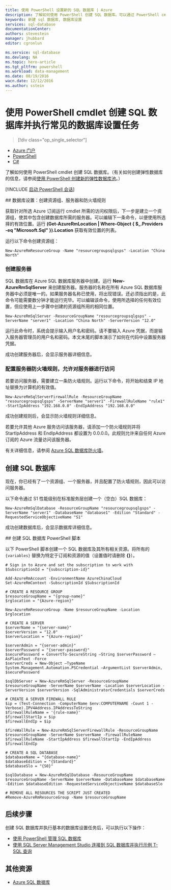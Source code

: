 ```yaml
---
title: 使用 PowerShell 设置新的 SQL 数据库 | Azure
description: 了解如何使用 PowerShell 创建 SQL 数据库。可以通过 PowerShell cmdlet 管理常见的数据库设置任务。
keywords: 新建 sql 数据库, 数据库设置
services: sql-database
documentationCenter: 
authors: stevestein
manager: jhubbard
editor: cgronlun

ms.service: sql-database
ms.devlang: NA
ms.topic: hero-article
ms.tgt_pltfrm: powershell
ms.workload: data-management
ms.date: 08/19/2016
wacn.date: 12/12/2016
ms.author: sstein
---
```


# 使用 PowerShell cmdlet 创建 SQL 数据库并执行常见的数据库设置任务

> [!div class="op_single_selector"]
- [Azure 门户](./sql-database-get-started.md)
- [PowerShell](./sql-database-get-started-powershell.md)
- [C#](./sql-database-get-started-csharp.md)

了解如何使用 PowerShell cmdlet 创建 SQL 数据库。（有关如何创建弹性数据库的信息，请参阅[使用 PowerShell 创建新的弹性数据库池](./sql-database-elastic-pool-create-powershell.md)。）

[!INCLUDE [启动 PowerShell 会话](../../includes/sql-database-powershell.md)]

##<a name="database-setup-create-a-resource-group-server-and-firewall-rule"></a> 数据库设置：创建资源组、服务器和防火墙规则

获取针对所选 Azure 订阅运行 cmdlet 所需的访问权限后，下一步是建立一个资源组，使其中包含创建数据库所需的服务器。可以编辑下一条命令，以便使用所选择的有效位置。运行 **(Get-AzureRmLocation | Where-Object { $\_.Providers -eq "Microsoft.Sql" }).Location** 获取有效位置的列表。

运行以下命令创建资源组：

	New-AzureRmResourceGroup -Name "resourcegroupsqlgsps" -Location "China North"

### 创建服务器

SQL 数据库在 Azure SQL 数据库服务器中创建。运行 **New-AzureRmSqlServer** 来创建服务器。服务器的名称在所有 Azure SQL 数据库服务器中必须是唯一的。如果服务器名称已使用，将出现错误。还必须指出的是，此命令可能需要数分钟才能运行完毕。可以编辑该命令，使用所选择的任何有效位置，但应使用上一步骤中创建的资源组所用的相同位置。

	New-AzureRmSqlServer -ResourceGroupName "resourcegroupsqlgsps" -ServerName "server1" -Location "China North" -ServerVersion "12.0"

运行此命令时，系统会提示输入用户名和密码。请不要输入 Azure 凭据，而是输入服务器管理员的用户名和密码。本文末尾的脚本演示了如何在代码中设置服务器凭据。

成功创建服务器后，会显示服务器详细信息。

### 配置服务器防火墙规则，允许对服务器进行访问

若要访问服务器，需要建立一条防火墙规则。运行以下命令，将开始和结束 IP 地址替换为计算机的有效值。

	New-AzureRmSqlServerFirewallRule -ResourceGroupName "resourcegroupsqlgsps" -ServerName "server1" -FirewallRuleName "rule1" -StartIpAddress "192.168.0.0" -EndIpAddress "192.168.0.0"

成功创建规则后，会显示防火墙规则详细信息。

若要允许其他 Azure 服务访问该服务器，请添加一个防火墙规则并将 StartIpAddress 和 EndIpAddress 都设置为 0.0.0.0。此规则允许来自任何 Azure 订阅的 Azure 流量访问该服务器。

有关详细信息，请参阅 [Azure SQL 数据库防火墙](./sql-database-firewall-configure.md)。

## 创建 SQL 数据库

现在，你已经有了一个资源组、一个服务器，并且配置了防火墙规则，因此可以访问服务器。

以下命令通过 S1 性能级别在标准服务层创建一个（空白）SQL 数据库：

	New-AzureRmSqlDatabase -ResourceGroupName "resourcegroupsqlgsps" -ServerName "server1" -DatabaseName "database1" -Edition "Standard" -RequestedServiceObjectiveName "S1"

成功创建数据库后，会显示数据库详细信息。

##<a name="create-a-sql-database-powershell-script"></a> 创建 SQL 数据库 PowerShell 脚本

以下 PowerShell 脚本创建一个 SQL 数据库及其所有相关资源。将所有的 `{variables}` 替换为特定于订阅和资源的值（设置值时请删除 **{}**）。

    # Sign in to Azure and set the subscription to work with
    $SubscriptionId = "{subscription-id}"

    Add-AzureRmAccount -EnvironmentName AzureChinaCloud
    Set-AzureRmContext -SubscriptionId $SubscriptionId

    # CREATE A RESOURCE GROUP
    $resourceGroupName = "{group-name}"
    $rglocation = "{Azure-region}"
    
    New-AzureRmResourceGroup -Name $resourceGroupName -Location $rglocation
    
    # CREATE A SERVER
    $serverName = "{server-name}"
    $serverVersion = "12.0"
    $serverLocation = "{Azure-region}"
    
    $serverAdmin = "{server-admin}"
    $serverPassword = "{server-password}" 
    $securePassword = ConvertTo-SecureString –String $serverPassword –AsPlainText -Force
    $serverCreds = New-Object –TypeName System.Management.Automation.PSCredential –ArgumentList $serverAdmin, $securePassword
    
    $sqlDbServer = New-AzureRmSqlServer -ResourceGroupName $resourceGroupName -ServerName $serverName -Location $serverLocation -ServerVersion $serverVersion -SqlAdministratorCredentials $serverCreds
    
    # CREATE A SERVER FIREWALL RULE
    $ip = (Test-Connection -ComputerName $env:COMPUTERNAME -Count 1 -Verbose).IPV4Address.IPAddressToString
    $firewallRuleName = '{rule-name}'
    $firewallStartIp = $ip
    $firewallEndIp = $ip
    
    $fireWallRule = New-AzureRmSqlServerFirewallRule -ResourceGroupName $resourceGroupName -ServerName $serverName -FirewallRuleName $firewallRuleName -StartIpAddress $firewallStartIp -EndIpAddress $firewallEndIp
    
    # CREATE A SQL DATABASE
    $databaseName = "{database-name}"
    $databaseEdition = "{Standard}"
    $databaseSlo = "{S0}"
    
    $sqlDatabase = New-AzureRmSqlDatabase -ResourceGroupName $resourceGroupName -ServerName $serverName -DatabaseName $databaseName -Edition $databaseEdition -RequestedServiceObjectiveName $databaseSlo
    
    # REMOVE ALL RESOURCES THE SCRIPT JUST CREATED
    #Remove-AzureRmResourceGroup -Name $resourceGroupName

## 后续步骤
创建 SQL 数据库并执行基本的数据库设置任务后，可以执行以下操作：

- [使用 PowerShell 管理 SQL 数据库](./sql-database-command-line-tools.md)
- [使用 SQL Server Management Studio 连接到 SQL 数据库并执行示例 T-SQL 查询](./sql-database-connect-query-ssms.md)

## 其他资源

- [Azure SQL 数据库](./index.md/)

<!---HONumber=Mooncake_Quality_Review_1118_2016-->